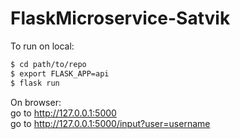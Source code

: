 # FlaskMicroservice-Satvik

To run on local:

```sh
$ cd path/to/repo
$ export FLASK_APP=api
$ flask run
```
On browser:  
go to http://127.0.0.1:5000  
go to http://127.0.0.1:5000/input?user=username

